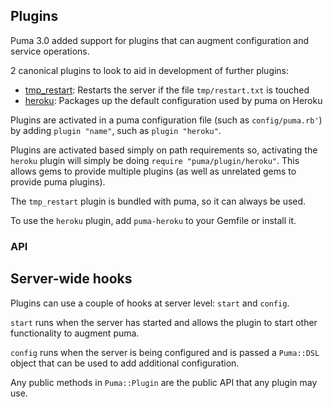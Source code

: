 ## Plugins

Puma 3.0 added support for plugins that can augment configuration and service
operations.

2 canonical plugins to look to aid in development of further plugins:

* [tmp\_restart](https://github.com/puma/puma/blob/master/lib/puma/plugin/tmp_restart.rb):
  Restarts the server if the file `tmp/restart.txt` is touched
* [heroku](https://github.com/puma/puma-heroku/blob/master/lib/puma/plugin/heroku.rb):
  Packages up the default configuration used by puma on Heroku

Plugins are activated in a puma configuration file (such as `config/puma.rb'`)
by adding `plugin "name"`, such as `plugin "heroku"`.

Plugins are activated based simply on path requirements so, activating the
`heroku` plugin will simply be doing `require "puma/plugin/heroku"`. This
allows gems to provide multiple plugins (as well as unrelated gems to provide
puma plugins).

The `tmp_restart` plugin is bundled with puma, so it can always be used.

To use the `heroku` plugin, add `puma-heroku` to your Gemfile or install it.

### API

## Server-wide hooks

Plugins can use a couple of hooks at server level: `start` and `config`.

`start` runs when the server has started and allows the plugin to start other
functionality to augment puma.

`config` runs when the server is being configured and is passed a `Puma::DSL`
object that can be used to add additional configuration.

Any public methods in `Puma::Plugin` are the public API that any plugin may
use.
